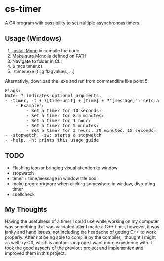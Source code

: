 # cs-timer

A C# program with possibility to set multiple asynchronous timers.

## Usage (Windows)
1. [Install Mono](https://www.mono-project.com/download/stable/) to compile the code
2. Make sure Mono is defined on PATH
3. Navigate to folder in CLI
4. $ mcs timer.cs
5. ./timer.exe [flag flagvalues, ...]

Alternativly, download the .exe and run from commandline like point 5.

<pre>
Flags:
Note: ? indicates optional arguments.
- -timer, -t + ?[time-unit] + [time] + ?"[message]": sets a timer for [time] with [time-unit] value in minutes with the message [message]
    - Examples: 
        - Set a timer for 10 seconds:                       $ ./timer.exe -t s 10 "Count to 10 finished"
        - Set a timer for 8.5 minutes:                      $ ./timer.exe -t m 8.5 "Eggs are done"
        - Set a timer for 1 hour:                           $ ./timer.exe -t h 1 "Remember to stand up every hour"
        - Set a timer for 5 minutes:                        $ ./timer.exe -t 5 alarm
        - Set a timer for 2 hours, 30 minutes, 15 seconds:  $ ./timer.exe -t h 2 m 30 s 15
- -stopwatch, -sw: starts a stopwatch
- -help, -h: prints this usage guide
</pre>


## TODO

- Flashing icon or bringing visual attention to window
- stopwatch
- timer + time/message in window title box
- make program ignore when clicking somewhere in window, disrupting timer
- spellcheck

## My Thoughts

Having the usefulness of a timer I could use while working on my computer was something that was validated after I made a C++ timer, however, it was janky and hand issues, not including the headache of getting C++ to work properly. After not being able to compile by the compiler, I thought I might as well try C#, which is another language I want more experience with. I took the good aspects of the previous project and implemented and improved them in this project.